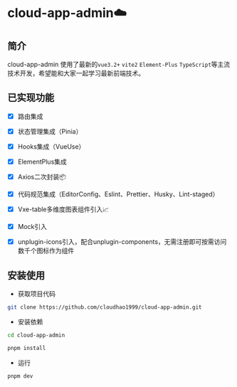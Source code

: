 <h1>cloud-app-admin☁️</h1>

## 简介

cloud-app-admin 使用了最新的`vue3.2+` `vite2` `Element-Plus` `TypeScript`等主流技术开发，希望能和大家一起学习最新前端技术。

## 已实现功能

- [x] 路由集成
- [x] 状态管理集成（Pinia）
- [x] Hooks集成（VueUse）
- [x] ElementPlus集成
- [x] Axios二次封装📦
- [x] 代码规范集成（EditorConfig、Eslint、Prettier、Husky、Lint-staged）
- [x] Vxe-table多维度图表组件引入📈
- [x] Mock引入
- [x] unplugin-icons引入，配合unplugin-components，无需注册即可按需访问数千个图标作为组件


## 安装使用

- 获取项目代码

```bash
git clone https://github.com/cloudhao1999/cloud-app-admin.git
```

- 安装依赖

```bash
cd cloud-app-admin

pnpm install

```

- 运行

```bash
pnpm dev
```
